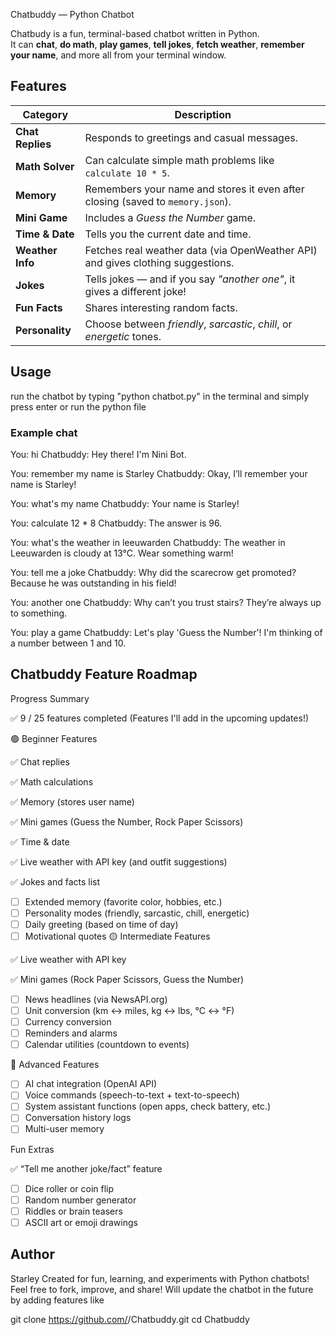 Chatbuddy — Python Chatbot

Chatbudy is a fun, terminal-based chatbot written in Python.  
It can **chat**, **do math**, **play games**, **tell jokes**, **fetch weather**, **remember your name**, and more all from your terminal window.

##  Features

| Category | Description |
|-----------|--------------|
|  **Chat Replies** | Responds to greetings and casual messages. |
|  **Math Solver** | Can calculate simple math problems like `calculate 10 * 5`. |
|  **Memory** | Remembers your name and stores it even after closing (saved to `memory.json`). |
|  **Mini Game** | Includes a *Guess the Number* game. |
|  **Time & Date** | Tells you the current date and time. |
|  **Weather Info** | Fetches real weather data (via OpenWeather API) and gives clothing suggestions. |
|  **Jokes** | Tells jokes — and if you say *"another one"*, it gives a different joke! |
|  **Fun Facts** | Shares interesting random facts. |
|  **Personality** | Choose between *friendly*, *sarcastic*, *chill*, or *energetic* tones. |

## Usage 
 run the chatbot by typing "python chatbot.py" in the terminal and simply press enter or run the python file 

 ### Example chat 
 You: hi
Chatbuddy: Hey there! I'm Nini Bot.

You: remember my name is Starley
Chatbuddy: Okay, I’ll remember your name is Starley!

You: what's my name
Chatbuddy: Your name is Starley!

You: calculate 12 * 8
Chatbuddy: The answer is 96.

You: what's the weather in leeuwarden
Chatbuddy: The weather in Leeuwarden is cloudy at 13°C. Wear something warm!

You: tell me a joke
Chatbuddy: Why did the scarecrow get promoted? Because he was outstanding in his field!

You: another one
Chatbuddy: Why can’t you trust stairs? They’re always up to something.

You: play a game
Chatbuddy: Let's play 'Guess the Number'! I'm thinking of a number between 1 and 10.

## Chatbuddy Feature Roadmap
 Progress Summary

✅ 9 / 25 features completed
(Features I'll add in the upcoming updates!)

🟢 Beginner Features

✅ Chat replies

✅ Math calculations

✅ Memory (stores user name)

✅ Mini games (Guess the Number, Rock Paper Scissors)

✅ Time & date

✅ Live weather with API key (and outfit suggestions)

✅ Jokes and facts list

- [ ] Extended memory (favorite color, hobbies, etc.)
- [ ] Personality modes (friendly, sarcastic, chill, energetic)
- [ ] Daily greeting (based on time of day)
- [ ] Motivational quotes
🟡 Intermediate Features

✅ Live weather with API key

✅ Mini games (Rock Paper Scissors, Guess the Number)

- [ ] News headlines (via NewsAPI.org)
- [ ] Unit conversion (km ↔ miles, kg ↔ lbs, °C ↔ °F)
- [ ] Currency conversion
- [ ] Reminders and alarms
- [ ] Calendar utilities (countdown to events)

🔵 Advanced Features
- [ ] AI chat integration (OpenAI API)
- [ ] Voice commands (speech-to-text + text-to-speech)
- [ ] System assistant functions (open apps, check battery, etc.)
- [ ] Conversation history logs
- [ ] Multi-user memory

Fun Extras

✅ “Tell me another joke/fact” feature
- [ ] Dice roller or coin flip
- [ ] Random number generator
- [ ] Riddles or brain teasers
- [ ] ASCII art or emoji drawings

## Author
Starley
 Created for fun, learning, and experiments with Python chatbots!
 Feel free to fork, improve, and share!
 Will update the chatbot in the future by adding features like 



git clone https://github.com/<your-username>/Chatbuddy.git
cd Chatbuddy
